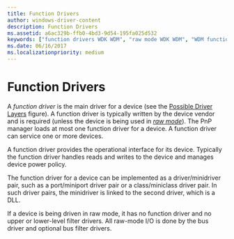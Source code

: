 ```yaml
---
title: Function Drivers
author: windows-driver-content
description: Function Drivers
ms.assetid: a6ac329b-ffb0-4bd3-9d54-195fa025d532
keywords: ["function drivers WDK WDM", "raw mode WDK WDM", "WDM function drivers WDK"]
ms.date: 06/16/2017
ms.localizationpriority: medium
---
```


# Function Drivers





A *function driver* is the main driver for a device (see the [Possible Driver Layers](types-of-wdm-drivers.md#possible-driver-layers) figure). A function driver is typically written by the device vendor and is required (unless the device is being used in [*raw mode*](https://msdn.microsoft.com/library/windows/hardware/ff556331#wdkgloss-raw-mode)). The PnP manager loads at most one function driver for a device. A function driver can service one or more devices.

A function driver provides the operational interface for its device. Typically the function driver handles reads and writes to the device and manages device power policy.

The function driver for a device can be implemented as a driver/minidriver pair, such as a port/miniport driver pair or a class/miniclass driver pair. In such driver pairs, the minidriver is linked to the second driver, which is a DLL.

If a device is being driven in raw mode, it has no function driver and no upper or lower-level filter drivers. All raw-mode I/O is done by the bus driver and optional bus filter drivers.

 

 




